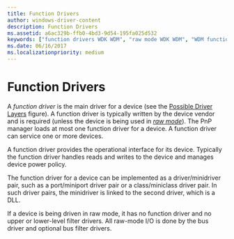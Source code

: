 ```yaml
---
title: Function Drivers
author: windows-driver-content
description: Function Drivers
ms.assetid: a6ac329b-ffb0-4bd3-9d54-195fa025d532
keywords: ["function drivers WDK WDM", "raw mode WDK WDM", "WDM function drivers WDK"]
ms.date: 06/16/2017
ms.localizationpriority: medium
---
```


# Function Drivers





A *function driver* is the main driver for a device (see the [Possible Driver Layers](types-of-wdm-drivers.md#possible-driver-layers) figure). A function driver is typically written by the device vendor and is required (unless the device is being used in [*raw mode*](https://msdn.microsoft.com/library/windows/hardware/ff556331#wdkgloss-raw-mode)). The PnP manager loads at most one function driver for a device. A function driver can service one or more devices.

A function driver provides the operational interface for its device. Typically the function driver handles reads and writes to the device and manages device power policy.

The function driver for a device can be implemented as a driver/minidriver pair, such as a port/miniport driver pair or a class/miniclass driver pair. In such driver pairs, the minidriver is linked to the second driver, which is a DLL.

If a device is being driven in raw mode, it has no function driver and no upper or lower-level filter drivers. All raw-mode I/O is done by the bus driver and optional bus filter drivers.

 

 




